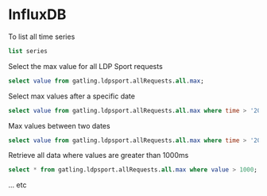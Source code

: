 InfluxDB
========

To list all time series

```sql
list series
```

Select the max value for all LDP Sport requests
```sql
select value from gatling.ldpsport.allRequests.all.max;
```

Select max values after a specific date
```sql
select value from gatling.ldpsport.allRequests.all.max where time > '2015-03-18';
```

Max values between two dates
```sql
select value from gatling.ldpsport.allRequests.all.max where time > '2015-03-18' and time < '2015-03-20';
```

Retrieve all data where values are greater than 1000ms
```sql
select * from gatling.ldpsport.allRequests.all.max where value > 1000;
```

... etc
